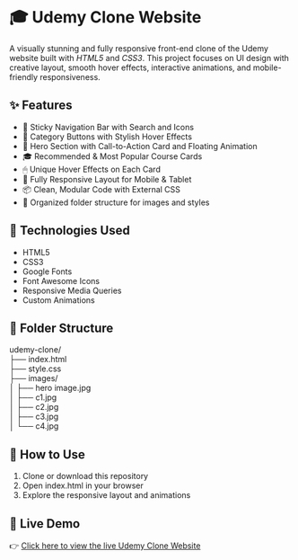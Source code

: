 # 🎓 Udemy Clone Website

A visually stunning and fully responsive front-end clone of the Udemy website built with *HTML5* and *CSS3*. This project focuses on UI design with creative layout, smooth hover effects, interactive animations, and mobile-friendly responsiveness.

## ✨ Features

- 🧭 Sticky Navigation Bar with Search and Icons  
- 🧩 Category Buttons with Stylish Hover Effects  
- 🎯 Hero Section with Call-to-Action Card and Floating Animation  
- 🎓 Recommended & Most Popular Course Cards  
- 🖱 Unique Hover Effects on Each Card  
- 🧵 Fully Responsive Layout for Mobile & Tablet  
- 📦 Clean, Modular Code with External CSS  
- 📂 Organized folder structure for images and styles

## 🚀 Technologies Used

- HTML5  
- CSS3  
- Google Fonts  
- Font Awesome Icons  
- Responsive Media Queries  
- Custom Animations

## 📁 Folder Structure

udemy-clone/  
├── index.html  
├── style.css  
├── images/  
│   ├── hero image.jpg  
│   ├── c1.jpg  
│   ├── c2.jpg  
│   ├── c3.jpg  
│   └── c4.jpg  

## 📌 How to Use

1. Clone or download this repository  
2. Open index.html in your browser  
3. Explore the responsive layout and animations

## 🔗 Live Demo

👉 [Click here to view the live Udemy Clone Website](https://your-github-username.github.io/your-repo-name)
